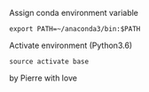 Assign conda environment variable

```
export PATH=~/anaconda3/bin:$PATH
```

Activate environment (Python3.6)
```
source activate base
```

by Pierre with love
